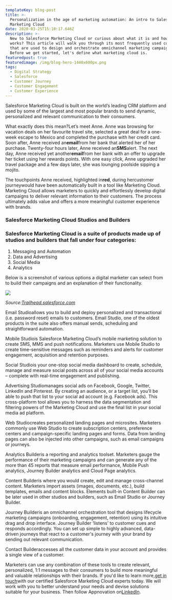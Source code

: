 ```yaml
---
templateKey: blog-post
title: >-
  Personalization in the age of marketing automation: An intro to Salesforce
  Marketing Cloud
date: 2020-03-25T15:10:17.646Z
description: >-
  New to Salesforce Marketing Cloud or curious about what it is and how it
  works? This article will walk you through its most frequently used components
  that are used to design and orchestrate omnichannel marketing campaigns.
  Before we get started, let's define what marketing cloud is. 
featuredpost: true
featuredimage: /img/blog-hero-1440x600px.png
tags:
  - Digital Strategy
  - Salesforce
  - Customer Journey
  - Customer Engagement
  - Customer Experience
---
```

Salesforce Marketing Cloud is built on the world’s leading CRM platform and used by some of the largest and most popular brands to send dynamic, personalized and relevant communication to their consumers.

What exactly does this mean?Let’s meet Anne. Anne was browsing for vacation deals on her favourite travel site, selected a great deal for a one- week escape to Mexico and completed the purchase with her credit card. Soon after, Anne received an**email**from her bank that alerted her of her purchase. Twenty-four hours later, Anne received an**SMS**alert. The next day, Anne received yet another**email**from her bank with an offer to upgrade her ticket using her rewards points. With one easy click, Anne upgraded her travel package and a few days later, she was lounging poolside sipping a mojito.

The touchpoints Anne received, highlighted in**red**, during hercustomer journeywould have been automatically built in a tool like Marketing Cloud. Marketing Cloud allows marketers to quickly and effortlessly develop digital campaigns to deliver relevant information to their customers. The process ultimately adds value and offers a more meaningful customer experience with brands.

### Salesforce Marketing Cloud Studios and Builders

### Salesforce Marketing Cloud is a suite of products made up of studios and builders that fall under four categories:

1. Messaging and Automation
2. Data and Advertising
3. Social Media
4. Analytics

Below is a screenshot of various options a digital marketer can select from to build their campaigns and an explanation of their functionality.

![](/img/sfmc_body_image.png)

*Source:[Trailhead.salesforce.com](http://trailhead.salesforce.com/)*

Email Studioallows you to build and deploy personalized and transactional (i.e. password reset) emails to customers. Email Studio, one of the oldest products in the suite also offers manual sends, scheduling and straightforward automation.

Mobile Studiois Salesforce Marketing Cloud’s mobile marketing solution to create SMS, MMS and push notifications. Marketers use Mobile Studio to create time-sensitive messages such as reminders and alerts for customer engagement, acquisition and retention purposes.

Social Studiois your one-stop social media dashboard to create, schedule, manage and measure social posts across all of your social media accounts – complete with real-time engagement and publishing.

Advertising Studiomanages social ads on Facebook, Google, Twitter, LinkedIn and Pinterest. By creating an audience, or a target list, you’ll be able to push that list to your social ad account (e.g. Facebook ads). This cross-platform tool allows you to harness the data segmentation and filtering powers of the Marketing Cloud and use the final list in your social media ad platform.

Web Studiocreates personalized landing pages and microsites. Marketers commonly use Web Studio to create subscription centers, preference centers and campaign-specific landing pages and forms. Data from landing pages can also be injected into other campaigns, such as email campaigns or journeys.

Analytics Builderis a reporting and analytics toolset. Marketers gauge the performance of their marketing campaigns and can generate any of the more than 45 reports that measure email performance, Mobile Push analytics, Journey Builder analytics and Cloud Page analytics.

Content Builderis where you would create, edit and manage cross-channel content. Marketers import assets (images, documents, etc.), build templates, emails and content blocks. Elements built-in Content Builder can be later used in other studios and builders, such as Email Studio or Journey Builder.

Journey Builderis an omnichannel orchestration tool that designs lifecycle marketing campaigns (onboarding, engagement, retention) using its intuitive drag and drop interface. Journey Builder ‘listens’ to customer cues and responds accordingly. You can set up simple to highly advanced, data-driven journeys that react to a customer's journey with your brand by sending out relevant communication.

Contact Builderaccesses all the customer data in your account and provides a single view of a customer.

Marketers can use any combination of these tools to create relevant, personalized, 1:1 messages to their consumers to build more meaningful and valuable relationships with their brands. If you'd like to learn more,[get in touch](https://www.appnovation.com/contact-us)with our certified Salesforce Marketing Cloud experts today. We will work with you to better understand your needs and devise solutions suitable for your business. Then follow Appnovation on[LinkedIn](https://www.linkedin.com/company/appnovation/).